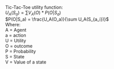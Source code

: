 Tic-Tac-Toe utility function:\
$U_A(S_a) = \sum V_A(O) * P(O|S_a)$\
$P(O|S_a) = \frac{U_A(O_a)}{\sum U_A(S_{a_i})}$
\
Where:\
A = Agent\
a = action\
U = Utility\
O = outcome\
P = Probability\
S = State\
V = Value of a state